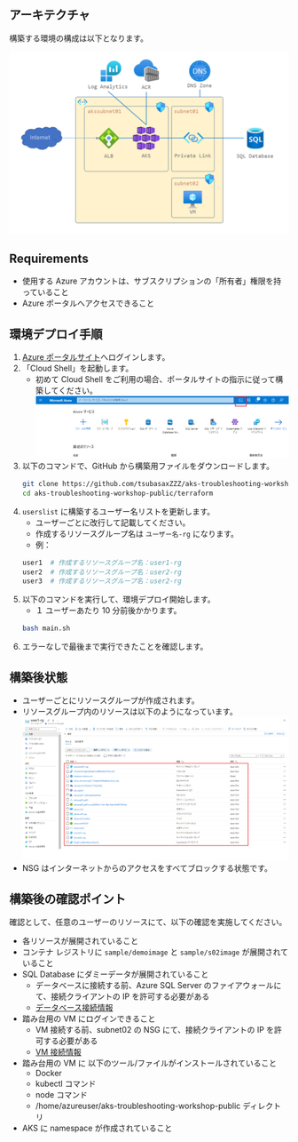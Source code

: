 ## アーキテクチャ

構築する環境の構成は以下となります。

![](../images/構成図.png)

## Requirements

+ 使用する Azure アカウントは、サブスクリプションの「所有者」権限を持っていること
+ Azure ポータルへアクセスできること

## 環境デプロイ手順

1. [Azure ポータルサイト](https://portal.azure.com/)へログインします。
2. 「Cloud Shell」を起動します。
   - 初めて Cloud Shell をご利用の場合、ポータルサイトの指示に従って構築してください。
   ![](../images/CloudShell.png) 
3. 以下のコマンドで、GitHub から構築用ファイルをダウンロードします。
   ```bash
   git clone https://github.com/tsubasaxZZZ/aks-troubleshooting-workshop-public
   cd aks-troubleshooting-workshop-public/terraform
   ```
4. `userslist` に構築するユーザー名リストを更新します。
   - ユーザーごとに改行して記載してください。
   - 作成するリソースグループ名は `ユーザー名-rg` になります。
   - 例：
    ```bash
    user1  # 作成するリソースグループ名：user1-rg
    user2  # 作成するリソースグループ名：user2-rg
    user3  # 作成するリソースグループ名：user2-rg
    ```
5. 以下のコマンドを実行して、環境デプロイ開始します。
   - １ ユーザーあたり 10 分前後かかります。
   ```bash
   bash main.sh
   ```
6. エラーなしで最後まで実行できたことを確認します。

## 構築後状態

- ユーザーごとにリソースグループが作成されます。
- リソースグループ内のリソースは以下のようになっています。
  ![](../images/resources.png) 
- NSG はインターネットからのアクセスをすべてブロックする状態です。

## 構築後の確認ポイント

確認として、任意のユーザーのリソースにて、以下の確認を実施してください。

- 各リソースが展開されていること
- コンテナ レジストリに `sample/demoimage` と `sample/s02image` が展開されていること
- SQL Database にダミーデータが展開されていること
  - データベースに接続する前、Azure SQL Server のファイアウォールにて、接続クライアントの IP を許可する必要がある
  - [データベース接続情報](../README.md)
- 踏み台用の VM にログインできること
  - VM 接続する前、subnet02 の NSG にて、接続クライアントの IP を許可する必要がある
  - [VM 接続情報](../README.md)
- 踏み台用の VM に 以下のツール/ファイルがインストールされていること
  - Docker
  - kubectl コマンド
  - node コマンド
  - /home/azureuser/aks-troubleshooting-workshop-public ディレクトリ
- AKS に namespace が作成されていること
